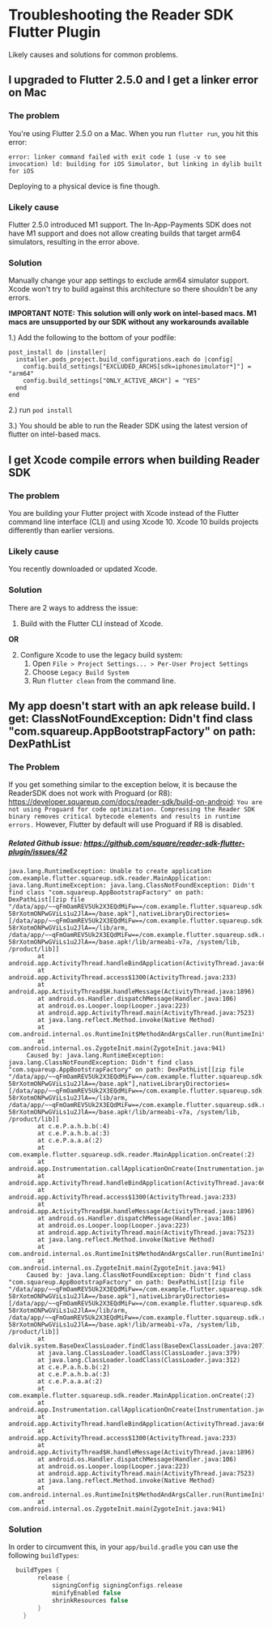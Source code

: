# Troubleshooting the Reader SDK Flutter Plugin

Likely causes and solutions for common problems.

## I upgraded to Flutter 2.5.0 and I get a linker error on Mac

### The problem

You're using Flutter 2.5.0 on a Mac.  When you run `flutter run`, you hit this error:

```
error: linker command failed with exit code 1 (use -v to see invocation) ld: building for iOS Simulator, but linking in dylib built for iOS
```
Deploying to a physical device is fine though.


### Likely cause

Flutter 2.5.0 introduced M1 support.  The In-App-Payments SDK does not have M1 support and does not allow creating builds that target arm64 simulators, resulting in the error above.

### Solution

Manually change your app settings to exclude arm64 simulator support.  Xcode won't try to build against this architecture so there shouldn't be any errors.

**IMPORTANT NOTE:**
**This solution will only work on intel-based macs.  M1 macs are unsupported by our SDK without any workarounds available**

1.) Add the following to the bottom of your podfile:
```
post_install do |installer|
  installer.pods_project.build_configurations.each do |config|
    config.build_settings["EXCLUDED_ARCHS[sdk=iphonesimulator*]"] = "arm64"
    config.build_settings["ONLY_ACTIVE_ARCH"] = "YES"
  end
end
```

2.) run `pod install`

3.) You should be able to run the Reader SDK using the latest version of flutter on intel-based macs.


## I get Xcode compile errors when building Reader SDK

### The problem

You are building your Flutter project with Xcode instead of the Flutter
command line interface (CLI) and using Xcode 10. Xcode 10 builds projects
differently than earlier versions.

### Likely cause

You recently downloaded or updated Xcode.

### Solution

There are 2 ways to address the issue:

1. Build with the Flutter CLI instead of Xcode.

**OR**

2. Configure Xcode to use the legacy build system:
    1. Open `File > Project Settings... > Per-User Project Settings`
    2. Choose `Legacy Build System`
    3. Run `flutter clean` from the command line.

## My app doesn't start with an apk release build. I get: ClassNotFoundException: Didn't find class "com.squareup.AppBootstrapFactory" on path: DexPathList  

### The Problem 
If you get something similar to the exception below, it is because the ReaderSDK does not work with Proguard (or R8):
https://developer.squareup.com/docs/reader-sdk/build-on-android: `You are not using Proguard for code optimization. Compressing the Reader SDK binary removes critical bytecode elements and results in runtime errors.`
However, Flutter by default will use Proguard if R8 is disabled. 

##### Related Github issue: https://github.com/square/reader-sdk-flutter-plugin/issues/42
```
java.lang.RuntimeException: Unable to create application com.example.flutter.squareup.sdk.reader.MainApplication: java.lang.RuntimeException: java.lang.ClassNotFoundException: Didn't find class "com.squareup.AppBootstrapFactory" on path: DexPathList[[zip file "/data/app/~~qFmOamREV5Uk2X3EQdMiFw==/com.example.flutter.squareup.sdk.reader-58rXotmONPwGViLs1u2JlA==/base.apk"],nativeLibraryDirectories=[/data/app/~~qFmOamREV5Uk2X3EQdMiFw==/com.example.flutter.squareup.sdk.reader-58rXotmONPwGViLs1u2JlA==/lib/arm, /data/app/~~qFmOamREV5Uk2X3EQdMiFw==/com.example.flutter.squareup.sdk.reader-58rXotmONPwGViLs1u2JlA==/base.apk!/lib/armeabi-v7a, /system/lib, /product/lib]]
        at android.app.ActivityThread.handleBindApplication(ActivityThread.java:6612)
        at android.app.ActivityThread.access$1300(ActivityThread.java:233)
        at android.app.ActivityThread$H.handleMessage(ActivityThread.java:1896)
        at android.os.Handler.dispatchMessage(Handler.java:106)
        at android.os.Looper.loop(Looper.java:223)
        at android.app.ActivityThread.main(ActivityThread.java:7523)
        at java.lang.reflect.Method.invoke(Native Method)
        at com.android.internal.os.RuntimeInit$MethodAndArgsCaller.run(RuntimeInit.java:592)
        at com.android.internal.os.ZygoteInit.main(ZygoteInit.java:941)
     Caused by: java.lang.RuntimeException: java.lang.ClassNotFoundException: Didn't find class "com.squareup.AppBootstrapFactory" on path: DexPathList[[zip file "/data/app/~~qFmOamREV5Uk2X3EQdMiFw==/com.example.flutter.squareup.sdk.reader-58rXotmONPwGViLs1u2JlA==/base.apk"],nativeLibraryDirectories=[/data/app/~~qFmOamREV5Uk2X3EQdMiFw==/com.example.flutter.squareup.sdk.reader-58rXotmONPwGViLs1u2JlA==/lib/arm, /data/app/~~qFmOamREV5Uk2X3EQdMiFw==/com.example.flutter.squareup.sdk.reader-58rXotmONPwGViLs1u2JlA==/base.apk!/lib/armeabi-v7a, /system/lib, /product/lib]]
        at c.e.P.a.h.b.b(:4)
        at c.e.P.a.h.b.a(:3)
        at c.e.P.a.a.a(:2)
        at com.example.flutter.squareup.sdk.reader.MainApplication.onCreate(:2)
        at android.app.Instrumentation.callApplicationOnCreate(Instrumentation.java:1192)
        at android.app.ActivityThread.handleBindApplication(ActivityThread.java:6607)
        at android.app.ActivityThread.access$1300(ActivityThread.java:233) 
        at android.app.ActivityThread$H.handleMessage(ActivityThread.java:1896) 
        at android.os.Handler.dispatchMessage(Handler.java:106) 
        at android.os.Looper.loop(Looper.java:223) 
        at android.app.ActivityThread.main(ActivityThread.java:7523) 
        at java.lang.reflect.Method.invoke(Native Method) 
        at com.android.internal.os.RuntimeInit$MethodAndArgsCaller.run(RuntimeInit.java:592) 
        at com.android.internal.os.ZygoteInit.main(ZygoteInit.java:941) 
     Caused by: java.lang.ClassNotFoundException: Didn't find class "com.squareup.AppBootstrapFactory" on path: DexPathList[[zip file "/data/app/~~qFmOamREV5Uk2X3EQdMiFw==/com.example.flutter.squareup.sdk.reader-58rXotmONPwGViLs1u2JlA==/base.apk"],nativeLibraryDirectories=[/data/app/~~qFmOamREV5Uk2X3EQdMiFw==/com.example.flutter.squareup.sdk.reader-58rXotmONPwGViLs1u2JlA==/lib/arm, /data/app/~~qFmOamREV5Uk2X3EQdMiFw==/com.example.flutter.squareup.sdk.reader-58rXotmONPwGViLs1u2JlA==/base.apk!/lib/armeabi-v7a, /system/lib, /product/lib]]
        at dalvik.system.BaseDexClassLoader.findClass(BaseDexClassLoader.java:207)
        at java.lang.ClassLoader.loadClass(ClassLoader.java:379)
        at java.lang.ClassLoader.loadClass(ClassLoader.java:312)
        at c.e.P.a.h.b.b(:2)
        at c.e.P.a.h.b.a(:3) 
        at c.e.P.a.a.a(:2) 
        at com.example.flutter.squareup.sdk.reader.MainApplication.onCreate(:2) 
        at android.app.Instrumentation.callApplicationOnCreate(Instrumentation.java:1192) 
        at android.app.ActivityThread.handleBindApplication(ActivityThread.java:6607) 
        at android.app.ActivityThread.access$1300(ActivityThread.java:233) 
        at android.app.ActivityThread$H.handleMessage(ActivityThread.java:1896) 
        at android.os.Handler.dispatchMessage(Handler.java:106) 
        at android.os.Looper.loop(Looper.java:223) 
        at android.app.ActivityThread.main(ActivityThread.java:7523) 
        at java.lang.reflect.Method.invoke(Native Method) 
        at com.android.internal.os.RuntimeInit$MethodAndArgsCaller.run(RuntimeInit.java:592) 
        at com.android.internal.os.ZygoteInit.main(ZygoteInit.java:941) 
```
 
### Solution

In order to circumvent this, in your `app/build.gradle` you can use the following `buildTypes`:
```groovy
  buildTypes {
        release {
            signingConfig signingConfigs.release
            minifyEnabled false
            shrinkResources false
        }
    }
```